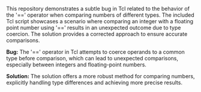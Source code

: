 This repository demonstrates a subtle bug in Tcl related to the behavior of the '==' operator when comparing numbers of different types. The included Tcl script showcases a scenario where comparing an integer with a floating point number using '==' results in an unexpected outcome due to type coercion. The solution provides a corrected approach to ensure accurate comparisons.

**Bug:**
The '==' operator in Tcl attempts to coerce operands to a common type before comparison, which can lead to unexpected comparisons, especially between integers and floating-point numbers. 

**Solution:**
The solution offers a more robust method for comparing numbers, explicitly handling type differences and achieving more precise results.